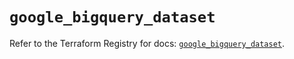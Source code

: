 # `google_bigquery_dataset`

Refer to the Terraform Registry for docs: [`google_bigquery_dataset`](https://registry.terraform.io/providers/hashicorp/google/6.46.0/docs/resources/bigquery_dataset).
